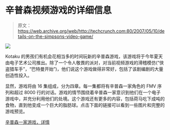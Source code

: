 # 辛普森视频游戏的详细信息

> 原文：<https://web.archive.org/web/http://techcrunch.com:80/2007/05/10/details-on-the-simpsons-video-game/>

![](img/d3414bd9f15d4c130f27cf553c99cddb.png)

Kotaku 的男孩们有机会花相当多的时间玩新的辛普森游戏，该游戏将于今年夏天由电子艺术公司推出。除了一个令人敬畏的派对，对当前视频游戏的滑稽模仿(“侠盗猎车手”，“巴特曼开始”)，他们说这个游戏做得非常好，包括了该剧编剧的大量创造性投入。

显然，游戏将由 16 集组成，分为四章。每一集都将有辛普森一家角色的 FMV 序列和超过 8000 行的对话。游戏的情节围绕着辛普森一家意识到他们在一个电子游戏中，并充分利用他们的处境。这个游戏还有更多的内容，包括荷马吃下成吨的食物，直到他变成一个巨大的脂肪球。点击下面的链接可以看到一些图片和完整的游戏预览。

[辛普森一家游戏，详情](https://web.archive.org/web/20151229112001/http://kotaku.com/gaming/mmmm%2C-simpsony/simpsons-the-game-the-details-259222.php)